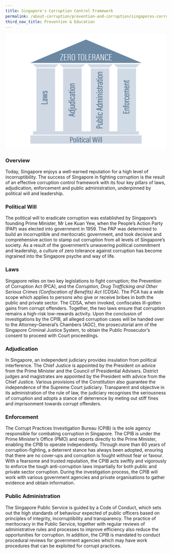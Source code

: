 ```yaml
---
title: Singapore's Corruption Control Framework
permalink: /about-corruption/prevention-and-corruption/singapores-corruption-control-framework/
third_nav_title: Prevention & Education
---
```


<img src="/images/abt-corruption_CCF.png" alt="Singapores Corruption Control Framework">

### **Overview**

Today, Singapore enjoys a well-earned reputation for a high level of incorruptibility. The success of Singapore in fighting corruption is the result of an effective corruption control framework with its four key pillars of laws, adjudication, enforcement and public administration, underpinned by political will and leadership.

### **Political Will**

The political will to eradicate corruption was established by Singapore’s founding Prime Minister, Mr Lee Kuan Yew, when the People’s Action Party (PAP) was elected into government in 1959. The PAP was determined to build an incorruptible and meritocratic government, and took decisive and comprehensive action to stamp out corruption from all levels of Singapore’s society. As a result of the government’s unwavering political commitment and leadership, a culture of zero tolerance against corruption has become ingrained into the Singapore psyche and way of life.

### **Laws**

Singapore relies on two key legislations to fight corruption; the Prevention of Corruption Act (PCA), and the *Corruption, Drug Trafficking and Other Serious Crimes (Confiscation of Benefits) Act* (CDSA). The PCA has a wide scope which applies to persons who give or receive bribes in both the public and private sector. The CDSA, when invoked, confiscates ill-gotten gains from corrupt offenders. Together, the two laws ensure that corruption remains a high-risk low-rewards activity. Upon the conclusion of investigations by the CPIB, all alleged corruption cases will be handed over to the Attorney-General’s Chambers (AGC), the prosecutorial arm of the Singapore Criminal Justice System, to obtain the Public Prosecutor’s consent to proceed with Court proceedings.  

### **Adjudication**

In Singapore, an independent judiciary provides insulation from political interference. The Chief Justice is appointed by the President on advice from the Prime Minister and the Council of Presidential Advisers. District judges and magistrates are appointed by the President with advice from the Chief Justice. Various provisions of the Constitution also guarantee the independence of the Supreme Court judiciary. Transparent and objective in its administration of the rule of law, the judiciary recognises the seriousness of corruption and adopts a stance of deterrence by meting out stiff fines and imprisonment towards corrupt offenders.

### **Enforcement**

The Corrupt Practices Investigation Bureau (CPIB) is the sole agency responsible for combating corruption in Singapore. The CPIB is under the Prime Minister’s Office (PMO) and reports directly to the Prime Minister, enabling the CPIB to operate independently. Through more than 60 years of corruption-fighting, a deterrent stance has always been adopted, ensuring that there are no cover-ups and corruption is fought without fear or favour. With a fearsome and trusted reputation, the CPIB acts swiftly and vigorously to enforce the tough anti-corruption laws impartially for both public and private sector corruption. During the investigation process, the CPIB will work with various government agencies and private organisations to gather evidence and obtain information.

### **Public Administration**

The Singapore Public Service is guided by a Code of Conduct, which sets out the high standards of behaviour expected of public officers based on principles of integrity, incorruptibility and transparency. The practice of meritocracy in the Public Service, together with regular reviews of administrative rules and processes to improve efficiency also reduce the opportunities for corruption. In addition, the CPIB is mandated to conduct procedural reviews for government agencies which may have work procedures that can be exploited for corrupt practices.
